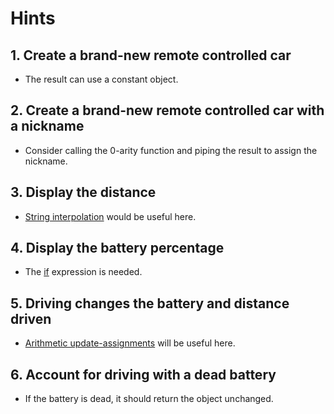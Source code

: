 # Hints

## 1. Create a brand-new remote controlled car

- The result can use a constant object.

## 2. Create a brand-new remote controlled car with a nickname

- Consider calling the 0-arity function and piping the result to assign the nickname.

## 3. Display the distance

- [String interpolation][string-interpolation] would be useful here.

## 4. Display the battery percentage

- The [if][if-then-else] expression is needed.

## 5. Driving changes the battery and distance driven

- [Arithmetic update-assignments][update-assn] will be useful here.

## 6. Account for driving with a dead battery

- If the battery is dead, it should return the object unchanged.

[string-interpolation]: https://stedolan.github.io/jq/manual/#Stringinterpolation-%5C(foo)
[if-then-else]: https://stedolan.github.io/jq/manual/#if-then-else
[update-assn]: https://stedolan.github.io/jq/manual/#Arithmeticupdate-assignment:+=,-=,*=,/=,%=,//=